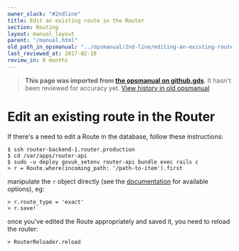 ```yaml
---
owner_slack: "#2ndline"
title: Edit an existing route in the Router
section: Routing
layout: manual_layout
parent: "/manual.html"
old_path_in_opsmanual: "../opsmanual/2nd-line/editing-an-existing-route.md"
last_reviewed_at: 2017-02-10
review_in: 6 months
---
```




> **This page was imported from [the opsmanual on github.gds](https://github.gds/gds/opsmanual)**.
It hasn't been reviewed for accuracy yet.
[View history in old opsmanual](https://github.gds/gds/opsmanual/tree/master/2nd-line/editing-an-existing-route.md)


# Edit an existing route in the Router

If there's a need to edit a Route in the database, follow these
instructions:

    $ ssh router-backend-1.router.production
    $ cd /var/apps/router-api
    $ sudo -u deploy govuk_setenv router-api bundle exec rails c
    > r = Route.where(incoming_path: '/path-to-item').first

manipulate the `r` object directly (see the
[documentation](https://github.com/alphagov/router#data-structure) for
available options), eg:

    > r.route_type = 'exact'
    > r.save!

once you've edited the Route appropriately and saved it, you need to
reload the router:

    > RouterReloader.reload
